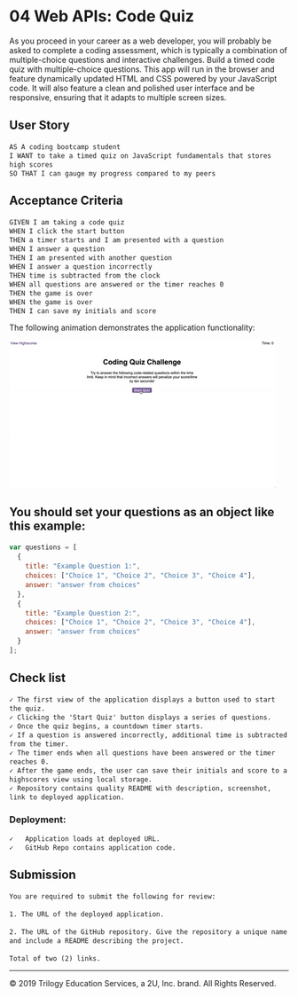 # 04 Web APIs: Code Quiz

As you proceed in your career as a web developer, you will probably be asked to complete a coding assessment, which is typically a combination of multiple-choice questions and interactive challenges. Build a timed code quiz with multiple-choice questions. This app will run in the browser and feature dynamically updated HTML and CSS powered by your JavaScript code. It will also feature a clean and polished user interface and be responsive, ensuring that it adapts to multiple screen sizes.

## User Story

```
AS A coding bootcamp student
I WANT to take a timed quiz on JavaScript fundamentals that stores high scores
SO THAT I can gauge my progress compared to my peers
```

## Acceptance Criteria

```
GIVEN I am taking a code quiz
WHEN I click the start button
THEN a timer starts and I am presented with a question
WHEN I answer a question
THEN I am presented with another question
WHEN I answer a question incorrectly
THEN time is subtracted from the clock
WHEN all questions are answered or the timer reaches 0
THEN the game is over
WHEN the game is over
THEN I can save my initials and score
```

The following animation demonstrates the application functionality:

![code quiz](./Assets/04-web-apis-homework-demo.gif)

## You should set your questions as an object like this example:

```js
var questions = [
  {
    title: "Example Question 1:",
    choices: ["Choice 1", "Choice 2", "Choice 3", "Choice 4"],
    answer: "answer from choices"
  },
  {
    title: "Example Question 2:",
    choices: ["Choice 1", "Choice 2", "Choice 3", "Choice 4"],
    answer: "answer from choices"
  }
];
```

## Check list
```
✓ The first view of the application displays a button used to start the quiz.
✓ Clicking the 'Start Quiz' button displays a series of questions.
✓ Once the quiz begins, a countdown timer starts.
✓ If a question is answered incorrectly, additional time is subtracted from the timer.
✓ The timer ends when all questions have been answered or the timer reaches 0.
✓ After the game ends, the user can save their initials and score to a highscores view using local storage.
✓ Repository contains quality README with description, screenshot, link to deployed application.
```

### Deployment:
```
✓   Application loads at deployed URL.
✓   GitHub Repo contains application code.
```

## Submission
```
You are required to submit the following for review:

1. The URL of the deployed application.

2. The URL of the GitHub repository. Give the repository a unique name and include a README describing the project.

Total of two (2) links.
```

- - -
© 2019 Trilogy Education Services, a 2U, Inc. brand. All Rights Reserved.
